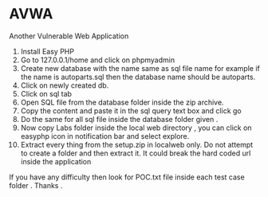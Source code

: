 # AVWA
Another Vulnerable Web Application

1.	Install Easy PHP
2.	Go to 127.0.0.1/home and click on phpmyadmin
3.	Create new database with the name same as sql file name for example if the name is autoparts.sql then the database name should be autoparts.
4.	Click on newly created db.
5.	Click on sql tab
6.	Open SQL file from the database folder inside the zip archive.
7.	Copy the content and paste it in the sql query text box and click go
8.	Do the same for all sql file inside the database folder given .
9.	Now copy Labs folder inside the local web directory ,  you can click on easyphp icon in notification bar and select explore.
10.	Extract every thing from the setup.zip in localweb only. Do not attempt to create a folder and then extract it. It could break the hard coded url inside the application

If you have any difficulty then look for POC.txt  file inside each test case folder .
Thanks .
